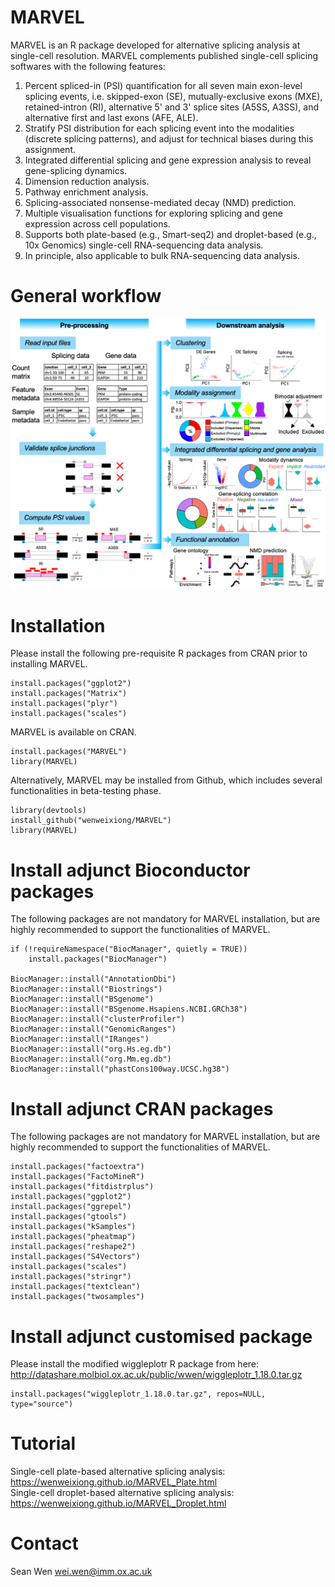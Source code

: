 # MARVEL
MARVEL is an R package developed for alternative splicing analysis at single-cell resolution. MARVEL complements published single-cell splicing softwares with the following features:
1. Percent spliced-in (PSI) quantification for all seven main exon-level splicing events, i.e. skipped-exon (SE), mutually-exclusive exons (MXE), retained-intron (RI), alternative 5' and 3' splice sites (A5SS, A3SS), and alternative first and last exons (AFE, ALE).
2. Stratify PSI distribution for each splicing event into the modalities (discrete splicing patterns), and adjust for technical biases during this assignment.
3. Integrated differential splicing and gene expression analysis to reveal gene-splicing dynamics.
4. Dimension reduction analysis.
5. Pathway enrichment analysis.
6. Splicing-associated nonsense-mediated decay (NMD) prediction.
7. Multiple visualisation functions for exploring splicing and gene expression across cell populations.
8. Supports both plate-based (e.g., Smart-seq2) and droplet-based (e.g., 10x Genomics) single-cell RNA-sequencing data analysis. 
9. In principle, also applicable to bulk RNA-sequencing data analysis.

# General workflow
![](inst/extdata/figures/Cover_Figure.png)


# Installation
Please install the following pre-requisite R packages from CRAN prior to installing MARVEL.
```
install.packages("ggplot2")
install.packages("Matrix")
install.packages("plyr")
install.packages("scales")
```

MARVEL is available on CRAN.
```
install.packages("MARVEL")
library(MARVEL)
```

Alternatively, MARVEL may be installed from Github, which includes several functionalities in beta-testing phase.
```
library(devtools)
install_github("wenweixiong/MARVEL")
library(MARVEL)
```

# Install adjunct Bioconductor packages
The following packages are not mandatory for MARVEL installation, but are highly recommended to support the functionalities of MARVEL.
```
if (!requireNamespace("BiocManager", quietly = TRUE))
    install.packages("BiocManager")

BiocManager::install("AnnotationDbi")
BiocManager::install("Biostrings")
BiocManager::install("BSgenome")
BiocManager::install("BSgenome.Hsapiens.NCBI.GRCh38")
BiocManager::install("clusterProfiler")
BiocManager::install("GenomicRanges")
BiocManager::install("IRanges")
BiocManager::install("org.Hs.eg.db")
BiocManager::install("org.Mm.eg.db")
BiocManager::install("phastCons100way.UCSC.hg38")
```
 
# Install adjunct CRAN packages
The following packages are not mandatory for MARVEL installation, but are highly recommended to support the functionalities of MARVEL.
```
install.packages("factoextra")
install.packages("FactoMineR")
install.packages("fitdistrplus")
install.packages("ggplot2")
install.packages("ggrepel")
install.packages("gtools")
install.packages("kSamples")
install.packages("pheatmap")
install.packages("reshape2")
install.packages("S4Vectors")
install.packages("scales")
install.packages("stringr")
install.packages("textclean")
install.packages("twosamples")
```

# Install adjunct customised package
Please install the modified wiggleplotr R package from here: http://datashare.molbiol.ox.ac.uk/public/wwen/wiggleplotr_1.18.0.tar.gz
```
install.packages("wiggleplotr_1.18.0.tar.gz", repos=NULL, type="source")
```

# Tutorial
Single-cell plate-based alternative splicing analysis: https://wenweixiong.github.io/MARVEL_Plate.html  
Single-cell droplet-based alternative splicing analysis: https://wenweixiong.github.io/MARVEL_Droplet.html

# Contact
Sean Wen <wei.wen@imm.ox.ac.uk>
